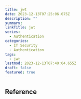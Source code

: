 ```yaml
---
title: jwt
date: 2023-12-13T07:25:06.075Z
description: ""
summary:
linkTitle: jwt
series:
  - Authentication
categories:
  - IT Security
  - Authentication  
tags:
  - jwt
lastmod: 2023-12-13T07:40:04.655Z
draft: false
featured: true
---
```


## Reference
